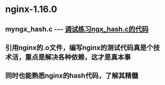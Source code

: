 
nginx-1.16.0
====
myngx_hash.c --- [调试练习ngx_hash.c的代码](https://wait.com)<br>
----


## 引用nginx的.o文件，编写nginx的测试代码真是个技术活，重点是解决各种依赖，这才是真本事

## 同时也能熟悉nginx的hash代码，了解其精髓
